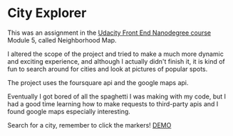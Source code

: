 # City Explorer

This was an assignment in the [Udacity Front End Nanodegree course](https://www.udacity.com/course/front-end-web-developer-nanodegree--nd001?v=fe1) Module 5, called Neighborhood Map.

I altered the scope of the project and tried to make a much more dynamic and exciting experience, and although I actually didn't finish it, it is kind of fun to search around for cities  and look at pictures of popular spots.

The project uses the foursquare api and the google maps api.

Eventually I got bored of all the spaghetti I was making with my code, but I had a good time learning how to make requests to third-party apis and I found google maps especially interesting.

Search for a city, remember to click the markers!
[DEMO](https://abooayoob.github.io/city-explorer/)
